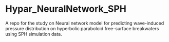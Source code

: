 # Hypar_NeuralNetwork_SPH
A repo for the study on Neural network model for predicting wave-induced pressure distribution on hyperbolic paraboloid free-surface breakwaters using SPH simulation data.
